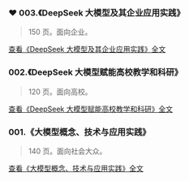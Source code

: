 ### ❤ 003.《DeepSeek 大模型及其企业应用实践》

> 150 页。面向企业。

[查看《DeepSeek 大模型及其企业应用实践》全文](/docs/DeepSeek内部研讨系列：DeepSeek大模型及其企业应用实践.pdf)

### 002.《DeepSeek 大模型赋能高校教学和科研》

> 120 页。面向高校。

[查看《DeepSeek 大模型赋能高校教学和科研》全文](/docs/DeepSeek大模型赋能高校教学和科研.pdf)

### 001.《大模型概念、技术与应用实践》

> 140 页。面向社会大众。

[查看《大模型概念、技术与应用实践》全文](/docs/大模型概念、技术与应用实践.pdf)
